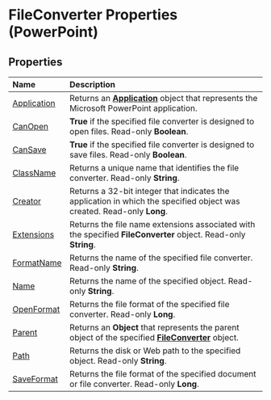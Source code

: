 
# FileConverter Properties (PowerPoint)

## Properties



|**Name**|**Description**|
|:-----|:-----|
|[Application](9aaa5b4a-03f7-69e0-91be-082a28cdad99.md)|Returns an  **[Application](978c2b99-4271-b953-4283-73b5f3d96f41.md)** object that represents the Microsoft PowerPoint application.|
|[CanOpen](9a5a2fea-0f09-9dfe-c75a-e8811d53c27f.md)|**True** if the specified file converter is designed to open files. Read-only **Boolean**.|
|[CanSave](64e1f21f-786e-8003-f99e-0dcb093af9d3.md)|**True** if the specified file converter is designed to save files. Read-only **Boolean**.|
|[ClassName](dd024749-07e0-477c-2bba-5c78f2f222a6.md)|Returns a unique name that identifies the file converter. Read-only  **String**.|
|[Creator](063b834b-d436-ffce-9e8b-ed42d81a3ef3.md)|Returns a 32-bit integer that indicates the application in which the specified object was created. Read-only  **Long**.|
|[Extensions](4003e78b-c931-94a4-e53a-3bedb9512a6a.md)|Returns the file name extensions associated with the specified  **FileConverter** object. Read-only **String**.|
|[FormatName](50d92230-05a5-7dc1-115c-0e32ba0a76f3.md)|Returns the name of the specified file converter. Read-only  **String**.|
|[Name](76c02044-1297-2bc3-4d85-d738a8e6b77d.md)|Returns the name of the specified object. Read-only  **String**.|
|[OpenFormat](2b385c2e-03be-973d-df6f-a728e57fcd35.md)|Returns the file format of the specified file converter. Read-only  **Long**.|
|[Parent](472e5bc4-56b2-19af-8f15-7cf52963f105.md)|Returns an  **Object** that represents the parent object of the specified **[FileConverter](6baf5bd8-6644-0784-a049-96c3d733043f.md)** object.|
|[Path](0fbecfb6-6663-6737-9537-44cc83e038d5.md)|Returns the disk or Web path to the specified object. Read-only  **String**.|
|[SaveFormat](74b8e4b9-9952-b211-9c6b-32652495f78e.md)|Returns the file format of the specified document or file converter. Read-only  **Long**.|
